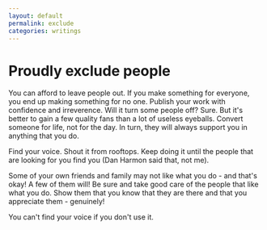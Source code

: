```yaml
---
layout: default
permalink: exclude
categories: writings
---
```


# Proudly exclude people

You can afford to leave people out. If you make something for everyone, you end up making something for no one. Publish your work with confidence and irreverence. Will it turn some people off? Sure. But it's better to gain a few quality fans than a lot of useless eyeballs. Convert someone for life, not for the day. In turn, they will always support you in anything that you do.

Find your voice. Shout it from rooftops. Keep doing it until the people that are looking for you find you (Dan Harmon said that, not me).

Some of your own friends and family may not like what you do - and that's okay! A few of them will! Be sure and take good care of the people that like what you do. Show them that you know that they are there and that you appreciate them - genuinely!

You can't find your voice if you don't use it.
